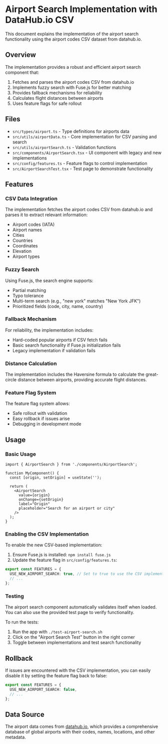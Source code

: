 # Airport Search Implementation with DataHub.io CSV

This document explains the implementation of the airport search functionality using the airport codes CSV dataset from datahub.io.

## Overview

The implementation provides a robust and efficient airport search component that:

1. Fetches and parses the airport codes CSV from datahub.io
2. Implements fuzzy search with Fuse.js for better matching
3. Provides fallback mechanisms for reliability
4. Calculates flight distances between airports
5. Uses feature flags for safe rollout

## Files

- `src/types/airport.ts` - Type definitions for airports data
- `src/utils/airportData.ts` - Core implementation for CSV parsing and search
- `src/utils/airportSearch.ts` - Validation functions
- `src/components/AirportSearch.tsx` - UI component with legacy and new implementations
- `src/config/features.ts` - Feature flags to control implementation
- `src/AirportSearchTest.tsx` - Test page to demonstrate functionality

## Features

### CSV Data Integration

The implementation fetches the airport codes CSV from datahub.io and parses it to extract relevant information:
- Airport codes (IATA)
- Airport names
- Cities
- Countries
- Coordinates
- Elevation
- Airport types

### Fuzzy Search

Using Fuse.js, the search engine supports:
- Partial matching
- Typo tolerance
- Multi-term search (e.g., "new york" matches "New York JFK")
- Prioritized fields (code, city, name, country)

### Fallback Mechanism

For reliability, the implementation includes:
- Hard-coded popular airports if CSV fetch fails
- Basic search functionality if Fuse.js initialization fails
- Legacy implementation if validation fails

### Distance Calculation

The implementation includes the Haversine formula to calculate the great-circle distance between airports, providing accurate flight distances.

### Feature Flag System

The feature flag system allows:
- Safe rollout with validation
- Easy rollback if issues arise
- Debugging in development mode

## Usage

### Basic Usage

```tsx
import { AirportSearch } from './components/AirportSearch';

function MyComponent() {
  const [origin, setOrigin] = useState('');
  
  return (
    <AirportSearch
      value={origin}
      onChange={setOrigin}
      label="Origin"
      placeholder="Search for an airport or city"
    />
  );
}
```

### Enabling the CSV Implementation

To enable the new CSV-based implementation:

1. Ensure Fuse.js is installed: `npm install fuse.js`
2. Update the feature flag in `src/config/features.ts`:

```typescript
export const FEATURES = {
  USE_NEW_AIRPORT_SEARCH: true, // Set to true to use the CSV implementation
  // ...
};
```

### Testing

The airport search component automatically validates itself when loaded. You can also use the provided test page to verify functionality.

To run the tests:
1. Run the app with `./test-airport-search.sh`
2. Click on the "Airport Search Test" button in the right corner
3. Toggle between implementations and test search functionality

## Rollback

If issues are encountered with the CSV implementation, you can easily disable it by setting the feature flag back to false:

```typescript
export const FEATURES = {
  USE_NEW_AIRPORT_SEARCH: false,
  // ...
};
```

## Data Source

The airport data comes from [datahub.io](https://r2.datahub.io/clt98lrmc000fl708ilem2s44/main/raw/data/airport-codes.csv), which provides a comprehensive database of global airports with their codes, names, locations, and other metadata. 